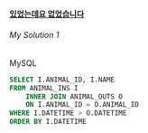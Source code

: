 #### [있었는데요 없었습니다](https://programmers.co.kr/learn/courses/30/lessons/59043)


###### My Solution 1

MySQL
```sql
SELECT I.ANIMAL_ID, I.NAME
FROM ANIMAL_INS I
    INNER JOIN ANIMAL_OUTS O
    ON I.ANIMAL_ID = O.ANIMAL_ID
WHERE I.DATETIME > O.DATETIME
ORDER BY I.DATETIME
```
